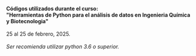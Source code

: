 **Códigos utilizados durante el curso: <br/> "Herramientas de Python para el análisis de datos en Ingenieria Química y Biotecnologia"** <br/> <br/>
25 al 25 de febrero, 2025. <br/> <br/>
_Ser recomienda utilizar python 3.6 o superior._
